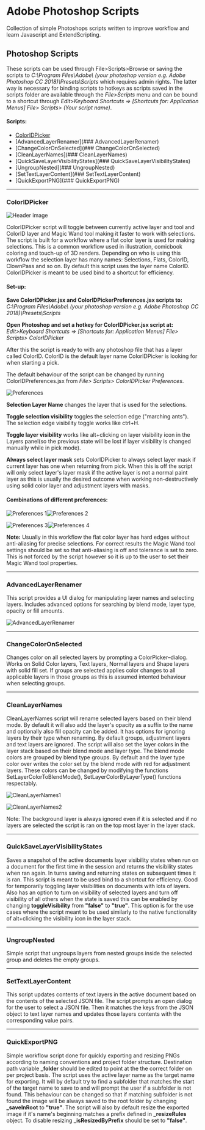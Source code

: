 # Adobe Photoshop Scripts

Collection of simple Photoshops scripts written to improve workflow and learn Javascript and ExtendScripting.

## Photoshop Scripts

These scripts can be used through File>Scripts>Browse or saving the scripts to *C:\Program Files\Adobe\ (your photoshop version e.g. Adobe Photoshop CC 2018)\Presets\Scripts* which requires admin rights.
The latter way is necessary for binding scripts to hotkeys as scripts saved in the scripts folder are available through the *File>Scripts* menu and can be bound to a shortcut through *Edit>Keyboard Shortcuts => [Shortcuts for: Application Menus] File> Scripts> (Your script name)*.

#### Scripts:
* [ColorIDPicker](#ColorIDPicker)
* [AdvancedLayerRenamer](### AdvancedLayerRenamer)
* [ChangeColorOnSelected](### ChangeColorOnSelected)
* [CleanLayerNames](### CleanLayerNames)
* [QuickSaveLayerVisibilityStates](### QuickSaveLayerVisibilityStates)
* [UngroupNested](### UngroupNested)
* [SetTextLayerContent](### SetTextLayerContent)
* [QuickExportPNG](### QuickExportPNG)

---

### ColorIDPicker

![Header image](https://github.com/korintic/AdobePhotoshopScripts/blob/master/Images/ColorIDPicker.png "Header image")


ColorIDPicker script will toggle between currently active layer and tool and ColorID layer and Magic Wand tool making it faster to work with selections.
The script is built for a workflow where a flat color layer is used for making selections.
This is a common workflow used in illustration, comicbook coloring and touch-up of 3D renders.
Depending on who is using this workflow the selection layer has many names: Selections, Flats, ColorID, ClownPass and so on.
By default this script uses the layer name ColorID.
ColorIDPicker is meant to be used bind to a shortcut for efficiency.

#### Set-up:
**Save ColorIDPicker.jsx and ColorIDPickerPreferences.jsx scripts to:**  
*C:\Program Files\Adobe\ (your photoshop version e.g. Adobe Photoshop CC 2018)\Presets\Scripts*

**Open Photoshop and set a hotkey for ColorIDPicker.jsx script at:**  
*Edit>Keyboard Shortcuts => [Shortcuts for: Application Menus] File> Scripts> ColorIDPicker*

After this the script is ready to with any photoshop file that has a layer called ColorID.
ColorID is the default layer name ColorIDPicker is looking for when starting a pick.

The default behaviour of the script can be changed by running ColorIDPreferences.jsx from *File> Scripts> ColorIDPicker Preferences*.

![Preferences](https://github.com/korintic/AdobePhotoshopScripts/blob/master/Images/ColorIDPickerPreferences.png "Preferences")

**Selection Layer Name** changes the layer that is used for the selections.

**Toggle selection visibility** toggles the selection edge ("marching ants").
The selection edge visibility toggle works like ctrl+H.

**Toggle layer visibility** works like alt+clicking on layer visibility icon in the Layers panel(so the previous state will be lost if layer visibility is changed manually while in pick mode).

**Always select layer mask** sets ColorIDPicker to always select layer mask if current layer has one when returning from pick.
When this is off the script will only select layer's layer mask if the active layer is not a normal paint layer as this is usually the desired outcome when working non-destructively using solid color layer and adjustment layers with masks.

#### Combinations of different preferences:

![Preferences 1](https://github.com/korintic/AdobePhotoshopScripts/blob/master/Images/ColorIDPickerPreferences1.gif "Preferences 1")![Preferences 2](https://github.com/korintic/AdobePhotoshopScripts/blob/master/Images/ColorIDPickerPreferences2.gif "Preferences 2")

![Preferences 3](https://github.com/korintic/AdobePhotoshopScripts/blob/master/Images/ColorIDPickerPreferences3.gif "Preferences 3")![Preferences 4](https://github.com/korintic/AdobePhotoshopScripts/blob/master/Images/ColorIDPickerPreferences4.gif "Preferences 4")

**Note:**
Usually in this workflow the flat color layer has hard edges without anti-aliasing for precise selections. 
For correct results the Magic Wand tool settings should be set so that anti-aliasing is off and tolerance is set to zero.
This is not forced by the script however so it is up to the user to set their Magic Wand tool properties.

---

### AdvancedLayerRenamer

This script provides a UI dialog for manipulating layer names and selecting layers. Includes advanced options for searching by blend mode, layer type, opacity or fill amounts.

![AdvancedLayerRenamer](https://github.com/korintic/AdobePhotoshopScripts/blob/master/Images/AdvancedLayerRenamer.png "AdvancedLayerRenamer")


---

### ChangeColorOnSelected

Changes color on all selected layers by prompting a ColorPicker–dialog. Works on Solid Color layers, Text layers, Normal layers and Shape layers with solid fill set.
If groups are selected applies color changes to all applicable layers in those groups as this is assumed intented behaviour when selecting groups.

---

### CleanLayerNames

CleanLayerNames script will rename selected layers based on their blend mode. By default it will also add the layer's opacity as a suffix to the name and optionally also fill opacity can be added. 
It has options for ignoring layers by their type when renaming.
By default groups, adjustment layers and text layers are ignored.
The script will also set the layer colors in the layer stack based on their blend mode and layer type. The blend mode colors are grouped by blend type groups. By default and the layer type color over writes the color set by the blend mode with red for adjustment layers. These colors can be changed by modifying the functions SetLayerColorToBlendMode(), SetLayerColorByLayerType() functions respectably.

![CleanLayerNames1](https://github.com/korintic/AdobePhotoshopScripts/blob/master/Images/CleanLayerNames1.png "CleanLayerNames1")

![CleanLayerNames2](https://github.com/korintic/AdobePhotoshopScripts/blob/master/Images/CleanLayerNames2.png "CleanLayerNames2")

Note: The background layer is always ignored even if it is selected and if no layers are selected the script is ran on the top most layer in the layer stack.

---

### QuickSaveLayerVisibilityStates

Saves a snapshot of the active documents layer visibility states when run on a document for the first time in the session and returns the visibility states when ran again. In turns saving and returning states on subsequent times it is ran. This script is meant to be used bind to a shortcut for efficiency. Good for temporarily toggling layer visibilities on documents with lots of layers. Also has an option to turn on visibility of selected layers and turn off visibility of all others when the state is saved this can be enabled by changing **toggleVisibility** from **"false"** to **"true"**. This option is for the use cases where the script meant to be used similarly to the native functionality of alt+clicking the visibility icon in the layer stack.

---

### UngroupNested

Simple script that ungroups layers from nested groups inside the selected group and deletes the empty groups.

---

### SetTextLayerContent

This script updates contents of text layers in the active document based on the contents of the selected JSON file. The script prompts an open dialog for the user to select a JSON file. Then it matches the keys from the JSON object to text layer names and updates those layers contents with the corresponding value pairs.

---

### QuickExportPNG

Simple workflow script done for quickly exporting and resizing PNGs according to naming conventions and project folder structure.
Destination path variable **_folder** should be edited to point at the the correct folder on per project basis.
The script uses the active layer name as the target name for exporting. It will by default try to find a subfolder that matches the start of the target name to save to and will prompt the user if a subfolder is not found. This behaviour can be changed so that if matching subfolder is not found the image will be always saved to the root folder by changing **_saveInRoot** to **"true"**. The script will also by default resize the exported image if it's name's beginning matches a prefix defined in **_resizeRules** object. To disable resizing **_isResizedByPrefix** should be set to **"false"**.
